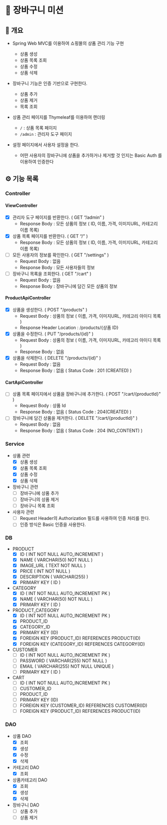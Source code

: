 # 🛒 장바구니 미션

## 📝 개요

- Spring Web MVC를 이용하여 쇼핑몰의 상품 관리 기능 구현
    - 상품 생성
    - 상품 목록 조회
    - 상품 수정
    - 상품 삭제

- 장바구니 기능은 인증 기반으로 구현한다.
    - 상품 추가
    - 상품 제거
    - 목록 조회

- 상품 관리 페이지를 Thymeleaf를 이용하여 랜더링
    - `/` : 상품 목록 페이지
    - `/admin` : 관리자 도구 페이지

- 설정 페이지에서 사용자 설정을 한다.
    - 어떤 사용자의 장바구니에 상품을 추가하거나 제거할 것 인지는 Basic Auth 를 이용하여 인증한다

## ⚙️ 기능 목록

### Controller

#### ViewController

- [x]  관리자 도구 페이지를 반환한다. ( GET “/admin” )
    - Response Body : 모든 상품의 정보 ( ID, 이름, 가격, 이미지URL, 카테고리 이름 목록)
- [x]  상품 목록 페이지를 반환한다. ( GET “/” )
    - Response Body : 모든 상품의 정보 ( ID, 이름, 가격, 이미지URL, 카테고리 이름 목록)
- [ ] 모든 사용자의 정보를 확인한다. ( GET "/settings" )
    - Request Body : 없음
    - Response Body : 모든 사용자들의 정보
- [ ] 장바구니 목록을 조회한다. ( GET "/cart" )
    - Request Body : 없음
    - Response Body : 장바구니에 담긴 모든 상품의 정보

#### ProductApiController

- [x]  상품을 생성한다. ( POST "/products" )
    - Request Body :  상품의 정보 ( 이름, 가격, 이미지URL, 카테고리 아이디 목록 )
    - Response Header Location  : /products/{상품 ID}
- [x]  상품을 수정한다. ( PUT "/products/{id}" )
    - Request Body  : 상품의 정보 ( 이름, 가격, 이미지URL, 카테고리 아이디 목록 )
    - Response Body : 없음
- [x]  상품을 삭제한다. ( DELETE "/products/{id}" )
    - Request Body  : 없음
    - Response Body : 없음 ( Status Code : 201 (CREATED) )

#### CartApiController

- [ ] 상품 목록 페이지에서 상품을 장바구니에 추가한다. ( POST "/cart/{productId}" )
    - Request Body : 상품 Id
    - Response Body : 없음 ( Status Code : 204(CREATED) )
- [ ] 장바구니에 담긴 상품을 제거한다. ( DELETE "/cart/{productId}" )
    - Request Body : 없음
    - Response Body : 없음 ( Status Code : 204 (NO_CONTENT) )

### Service

- 상품 관련
    - [x]  상품 생성
    - [x]  상품 목록 조회
    - [x]  상품 수정
    - [x]  상품 삭제

- 장바구니 관련
    - [ ] 장바구니에 상품 추가
    - [ ] 장바구니의 상품 제거
    - [ ] 장바구니 목록 조회

- 사용자 관련
    - [ ] Request Header의 Authorization 필드를 사용하여 인증 처리를 한다.
    - [ ] 인증 방식은 Basic 인증을 사용한다.

### DB

- PRODUCT
    - [x]  ID  ( INT NOT NULL AUTO_INCREMENT )
    - [x]  NAME ( VARCHAR(50) NOT NULL )
    - [x]  IMAGE_URL ( TEXT NOT NULL )
    - [x]  PRICE ( INT NOT NULL )
    - [x]  DESCRIPTION ( VARCHAR(255) )
    - [x]  PRIMARY KEY ( ID )

- CATEGORY
    - [x]  ID  ( INT NOT NULL AUTO_INCREMENT PK )
    - [x]  NAME ( VARCHAR(50) NOT NULL )
    - [x]  PRIMARY KEY ( ID )

- PRODUCT_CATEGORY
    - [x]  ID  ( INT NOT NULL AUTO_INCREMENT PK )
    - [x]  PRODUCT_ID
    - [x]  CATEGORY_ID
    - [x]  PRIMARY KEY (ID)
    - [x]  FOREIGN KEY (PRODUCT_ID) REFERENCES PRODUCT(ID)
    - [x]  FOREIGN KEY (CATEGORY_ID) REFERENCES CATEGORY(ID)

- CUSTOMER
    - [ ]  ID  ( INT NOT NULL AUTO_INCREMENT PK )
    - [ ]  PASSWORD ( VARCHAR(255) NOT NULL )
    - [ ]  EMAIL ( VARCHAR(255) NOT NULL UNIQUE )
    - [ ]  PRIMARY KEY ( ID )

- CART
    - [ ]  ID  ( INT NOT NULL AUTO_INCREMENT PK )
    - [ ]  CUSTOMER_ID
    - [ ]  PRODUCT_ID
    - [ ]  PRIMARY KEY (ID)
    - [ ]  FOREIGN KEY (CUSTOMER_ID) REFERENCES CUSTOMER(ID)
    - [ ]  FOREIGN KEY (PRODUCT_ID) REFERENCES PRODUCT(ID)

### DAO

- 상품 DAO
    - [x]  조회
    - [x]  생성
    - [x]  수정
    - [x]  삭제
- 카테고리 DAO
    - [x]  조회
- 상품카테고리 DAO
    - [x]  조회
    - [x]  생성
    - [x]  삭제
- 장바구니 DAO
    - [ ] 상품 추가
    - [ ] 상품 제거
